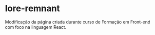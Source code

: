# lore-remnant
Modificação da página criada durante curso de Formação em Front-end com foco na linguagem React.
